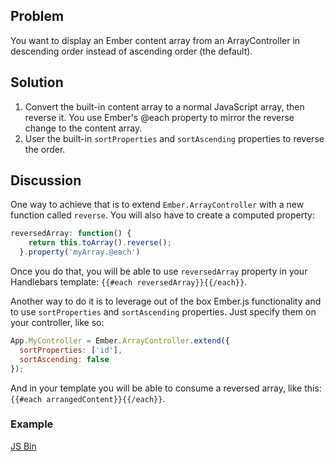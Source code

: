 ## Problem
You want to display an Ember content array from an ArrayController in descending order instead of ascending order (the default).

## Solution
1. Convert the built-in content array to a normal JavaScript array, then reverse it.
   You use Ember's @each property to mirror the reverse change to the content array.
2. User the built-in `sortProperties` and `sortAscending` properties to reverse the order.

## Discussion

One way to achieve that is to extend `Ember.ArrayController` with a new function called `reverse`.
You will also have to create a computed property:
```javascript
reversedArray: function() {
    return this.toArray().reverse();
  }.property('myArray.@each')
```

Once you do that, you will be able to use `reversedArray` property in your Handlebars template: `{{#each reversedArray}}{{/each}}`.

Another way to do it is to leverage out of the box Ember.js functionality and to use `sortProperties` and `sortAscending` properties.
Just specify them on your controller, like so:
```javascript
App.MyController = Ember.ArrayController.extend({
  sortProperties: ['id'],
  sortAscending: false
});
```

And in your template you will be able to consume a reversed array, like this: `{{#each arrangedContent}}{{/each}}`.

### Example

<a class="jsbin-embed" href="http://jsbin.com/opid/3/embed?html,js,output">JS Bin</a><script src="http://static.jsbin.com/js/embed.js"></script>